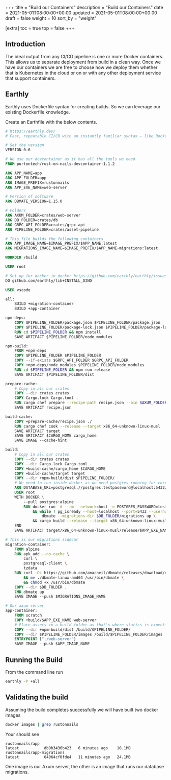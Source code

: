 +++
title = "Build our Containers"
description = "Build our Containers"
date = 2021-05-01T08:00:00+00:00
updated = 2021-05-01T08:00:00+00:00
draft = false
weight = 10
sort_by = "weight"

[extra]
toc = true
top = false
+++

## Introduction

The ideal output from any CI/CD pipeline is one or more Docker containers. This allows us to separate deployment from build in a clean way. Once we have our containers we are free to choose how we deploy them whether that is Kubernetes in the cloud or on or with any other deployment service that support containers.

## Earthly

Earthly uses Dockerfile syntax for creating builds. So we can leverage our existing Dockerfile knowledge. 

Create an Earthfile with the below contents.

```Dockerfile
# https://earthly.dev/
# Fast, repeatable CI/CD with an instantly familiar syntax – like Dockerfile and Makefile had a baby.

# Set the version
VERSION 0.6

# We use our devcontainer as it has all the tools we need
FROM purtontech/rust-on-nails-devcontainer:1.1.2

ARG APP_NAME=app
ARG APP_FOLDER=app
ARG IMAGE_PREFIX=rustonnails
ARG APP_EXE_NAME=web-server

# Version of software
ARG DBMATE_VERSION=1.15.0

# Folders
ARG AXUM_FOLDER=crates/web-server
ARG DB_FOLDER=crates/db
ARG GRPC_API_FOLDER=crates/grpc-api
ARG PIPELINE_FOLDER=crates/asset-pipeline

# This file builds the following containers
ARG APP_IMAGE_NAME=$IMAGE_PREFIX/$APP_NAME:latest
ARG MIGRATIONS_IMAGE_NAME=$IMAGE_PREFIX/$APP_NAME-migrations:latest

WORKDIR /build

USER root

# Set up for docker in docker https://github.com/earthly/earthly/issues/1225
DO github.com/earthly/lib+INSTALL_DIND

USER vscode

all:
    BUILD +migration-container
    BUILD +app-container

npm-deps:
    COPY $PIPELINE_FOLDER/package.json $PIPELINE_FOLDER/package.json
    COPY $PIPELINE_FOLDER/package-lock.json $PIPELINE_FOLDER/package-lock.json
    RUN cd $PIPELINE_FOLDER && npm install
    SAVE ARTIFACT $PIPELINE_FOLDER/node_modules

npm-build:
    FROM +npm-deps
    COPY $PIPELINE_FOLDER $PIPELINE_FOLDER
    COPY --if-exists $GRPC_API_FOLDER $GRPC_API_FOLDER
    COPY +npm-deps/node_modules $PIPELINE_FOLDER/node_modules
    RUN cd $PIPELINE_FOLDER && npm run release
    SAVE ARTIFACT $PIPELINE_FOLDER/dist

prepare-cache:
    # Copy in all our crates
    COPY --dir crates crates
    COPY Cargo.lock Cargo.toml .
    RUN cargo chef prepare --recipe-path recipe.json --bin $AXUM_FOLDER
    SAVE ARTIFACT recipe.json

build-cache:
    COPY +prepare-cache/recipe.json ./
    RUN cargo chef cook --release --target x86_64-unknown-linux-musl
    SAVE ARTIFACT target
    SAVE ARTIFACT $CARGO_HOME cargo_home
    SAVE IMAGE --cache-hint

build:
    # Copy in all our crates
    COPY --dir crates crates
    COPY --dir Cargo.lock Cargo.toml .
    COPY +build-cache/cargo_home $CARGO_HOME
    COPY +build-cache/target target
    COPY --dir +npm-build/dist $PIPELINE_FOLDER/
    # We need to run inside docker as we need postgres running for cornucopia
    ARG DATABASE_URL=postgresql://postgres:testpassword@localhost:5432/postgres?sslmode=disable
    USER root
    WITH DOCKER \
        --pull postgres:alpine
        RUN docker run -d --rm --network=host -e POSTGRES_PASSWORD=testpassword postgres:alpine \
            && while ! pg_isready --host=localhost --port=5432 --username=postgres; do sleep 1; done ;\
                dbmate --migrations-dir $DB_FOLDER/migrations up \
            && cargo build --release --target x86_64-unknown-linux-musl
    END
    SAVE ARTIFACT target/x86_64-unknown-linux-musl/release/$APP_EXE_NAME

# This is our migrations sidecar
migration-container:
    FROM alpine
    RUN apk add --no-cache \
        curl \
        postgresql-client \
        tzdata
    RUN curl -OL https://github.com/amacneil/dbmate/releases/download/v$DBMATE_VERSION/dbmate-linux-amd64 \
        && mv ./dbmate-linux-amd64 /usr/bin/dbmate \
        && chmod +x /usr/bin/dbmate
    COPY --dir $DB_FOLDER .
    CMD dbmate up
    SAVE IMAGE --push $MIGRATIONS_IMAGE_NAME

# Our axum server
app-container:
    FROM scratch
    COPY +build/$APP_EXE_NAME web-server
    # Place assets in a build folder as that's where statics is expecting them.
    COPY --dir +npm-build/dist /build/$PIPELINE_FOLDER/
    COPY --dir $PIPELINE_FOLDER/images /build/$PIPELINE_FOLDER/images
    ENTRYPOINT ["./web-server"]
    SAVE IMAGE --push $APP_IMAGE_NAME
```

## Running the Build

From the command line run

```sh
earthly -P +all
```

## Validating the build

Assuming the build completes successfully we will have built two docker images

```sh
docker images | grep rustonnails
```

Your should see

```
rustonnails/app                                                  latest           db9b3436b423   6 minutes ago    10.1MB
rustonnails/app-migrations                                       latest           64064cf0fde4   11 minutes ago   24.1MB
```

One image is our Axum server, the other is an image that runs our database migrations.